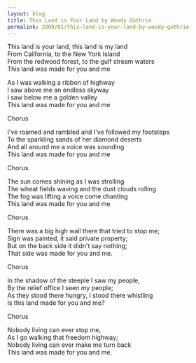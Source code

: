 ```yaml
---
layout: blog
title: This Land is Your Land by Woody Guthrie
permalink: 2009/01/this-land-is-your-land-by-woody-guthrie
---
```


<p>This land is your land, this land is my land<br />
From California, to the New York Island<br />
From the redwood forest, to the gulf stream waters<br />
This land was made for you and me</p>
<p>As I was walking a ribbon of highway<br />
I saw above me an endless skyway<br />
I saw below me a golden valley<br />
This land was made for you and me</p>
<p>Chorus</p>
<p>I've roamed and rambled and I've followed my footsteps<br />
To the sparkling sands of her diamond deserts<br />
And all around me a voice was sounding<br />
This land was made for you and me</p>
<p>Chorus</p>
<p>The sun comes shining as I was strolling<br />
The wheat fields waving and the dust clouds rolling<br />
The fog was lifting a voice come chanting<br />
This land was made for you and me</p>
<p>Chorus</p>
<p>There was a big high wall there that tried to stop me;<br />
Sign was painted, it said private property;<br />
But on the back side it didn't say nothing;<br />
That side was made for you and me.</p>
<p>Chorus</p>
<p>In the shadow of the steeple I saw my people,<br />
By the relief office I seen my people;<br />
As they stood there hungry, I stood there whistling<br />
Is this land made for you and me?</p>
<p>Chorus</p>
<p>Nobody living can ever stop me,<br />
As I go walking that freedom highway;<br />
Nobody living can ever make me turn back<br />
This land was made for you and me.</p>
